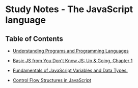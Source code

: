 # Study Notes - The JavaScript language

## Table of Contents

- [Understanding Programs and Programming Languages](https://github.com/jgchoti/studynote/blob/main/learning-js/programming-languages.md)

- [Basic JS from You Don't Know JS: Up & Going, Chapter 1](https://github.com/jgchoti/studynote/blob/main/learning-js/js-basic.md)

- [Fundamentals of JavaScript Variables and Data Types.](https://github.com/jgchoti/studynote/blob/main/learning-js/js-variable.md)

- [Control Flow Structures in JavaScript](https://github.com/jgchoti/studynote/blob/main/learning-js/js-control-flow.md)
